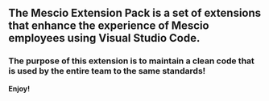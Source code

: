 ## The Mescio Extension Pack is a set of extensions that enhance the experience of Mescio employees using Visual Studio Code.
### The purpose of this extension is to maintain a clean code that is used by the entire team to the same standards!


**Enjoy!**
